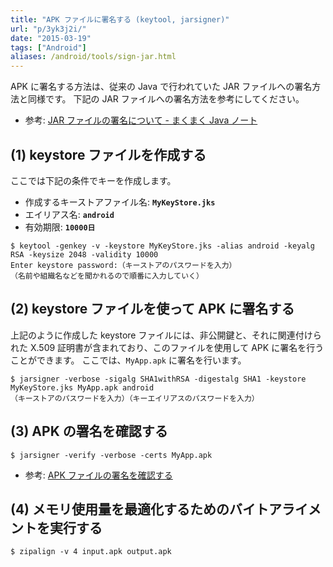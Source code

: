 ```yaml
---
title: "APK ファイルに署名する (keytool, jarsigner)"
url: "p/3yk3j2i/"
date: "2015-03-19"
tags: ["Android"]
aliases: /android/tools/sign-jar.html
---
```


APK に署名する方法は、従来の Java で行われていた JAR ファイルへの署名方法と同様です。
下記の JAR ファイルへの署名方法を参考にしてください。

- 参考: [JAR ファイルの署名について - まくまく Java ノート](/p/fht5eox/)


(1) keystore ファイルを作成する
----

ここでは下記の条件でキーを作成します。

- 作成するキーストアファイル名: __`MyKeyStore.jks`__
- エイリアス名: __`android`__
- 有効期限: __`10000日`__

```console
$ keytool -genkey -v -keystore MyKeyStore.jks -alias android -keyalg RSA -keysize 2048 -validity 10000
Enter keystore password:（キーストアのパスワードを入力）
（名前や組織名などを聞かれるので順番に入力していく）
```


(2) keystore ファイルを使って APK に署名する
----

上記のように作成した keystore ファイルには、非公開鍵と、それに関連付けられた X.509 証明書が含まれており、このファイルを使用して APK に署名を行うことができます。
ここでは、`MyApp.apk` に署名を行います。

```console
$ jarsigner -verbose -sigalg SHA1withRSA -digestalg SHA1 -keystore MyKeyStore.jks MyApp.apk android
（キーストアのパスワードを入力）（キーエイリアスのパスワードを入力）
```


(3) APK の署名を確認する
----

```console
$ jarsigner -verify -verbose -certs MyApp.apk
```

- 参考: [APK ファイルの署名を確認する](/p/2x9it3c/)


(4) メモリ使用量を最適化するためのバイトアライメントを実行する
----

```console
$ zipalign -v 4 input.apk output.apk
```

